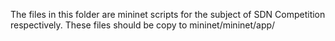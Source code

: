 The files in this folder are mininet scripts for the subject of SDN Competition respectively.
These files should be copy to mininet/mininet/app/